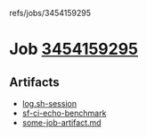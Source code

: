 refs/jobs/3454159295

# Job [3454159295](https://github.com/rokmoln/support-firecloud/runs/3454159295?check_suite_focus=true)

## Artifacts

* [log.sh-session](log.sh-session)
* [sf-ci-echo-benchmark](sf-ci-echo-benchmark)
* [some-job-artifact.md](some-job-artifact.md)

